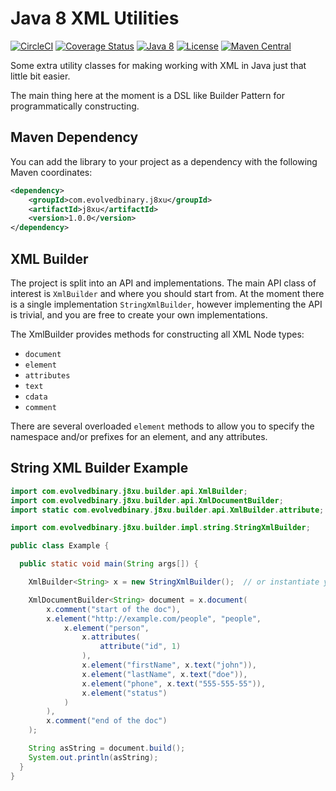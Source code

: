 # Java 8 XML Utilities

[![CircleCI](https://dl.circleci.com/status-badge/img/gh/evolvedbinary/j8xu/tree/main.svg?style=svg)](https://dl.circleci.com/status-badge/redirect/gh/evolvedbinary/j8xu/tree/main)
[![Coverage Status](https://coveralls.io/repos/github/evolvedbinary/j8xu/badge.svg?branch=main)](https://coveralls.io/github/evolvedbinary/j8xu?branch=main)
[![Java 8](https://img.shields.io/badge/java-8-blue.svg)](https://adoptopenjdk.net/)
[![License](https://img.shields.io/badge/license-BSD%203-blue.svg)](https://opensource.org/licenses/BSD-3-Clause)
[![Maven Central](https://maven-badges.herokuapp.com/maven-central/com.evolvedbinary.j8xu/j8xu/badge.svg)](https://search.maven.org/search?q=g:com.evolvedbinary.j8xu)

Some extra utility classes for making working with XML in Java just that little bit easier.

The main thing here at the moment is a DSL like Builder Pattern for programmatically constructing.

## Maven Dependency
You can add the library to your project as a dependency with the following Maven coordinates:
```xml
<dependency>
    <groupId>com.evolvedbinary.j8xu</groupId>
    <artifactId>j8xu</artifactId>
    <version>1.0.0</version>
</dependency>
```

## XML Builder

The project is split into an API and implementations. The main API class of interest is `XmlBuilder` and where you should start from. At the moment there is a single implementation `StringXmlBuilder`, however implementing the API is trivial, and you are free to create your own implementations.

The XmlBuilder provides methods for constructing all XML Node types:
* `document`
* `element`
* `attributes`
* `text`
* `cdata`
* `comment`

There are several overloaded `element` methods to allow you to specify the namespace and/or prefixes for an element, and any attributes.

## String XML Builder Example
```java
import com.evolvedbinary.j8xu.builder.api.XmlBuilder;
import com.evolvedbinary.j8xu.builder.api.XmlDocumentBuilder;
import static com.evolvedbinary.j8xu.builder.api.XmlBuilder.attribute;

import com.evolvedbinary.j8xu.builder.impl.string.StringXmlBuilder;

public class Example {

  public static void main(String args[]) {

    XmlBuilder<String> x = new StringXmlBuilder();  // or instantiate your own implementation here

    XmlDocumentBuilder<String> document = x.document(
        x.comment("start of the doc"),
        x.element("http://example.com/people", "people",
            x.element("person",
                x.attributes(
                    attribute("id", 1)
                ),
                x.element("firstName", x.text("john")),
                x.element("lastName", x.text("doe")),
                x.element("phone", x.text("555-555-55")),
                x.element("status")
            )
        ),
        x.comment("end of the doc")
    );

    String asString = document.build();
    System.out.println(asString);
  }
}
```

